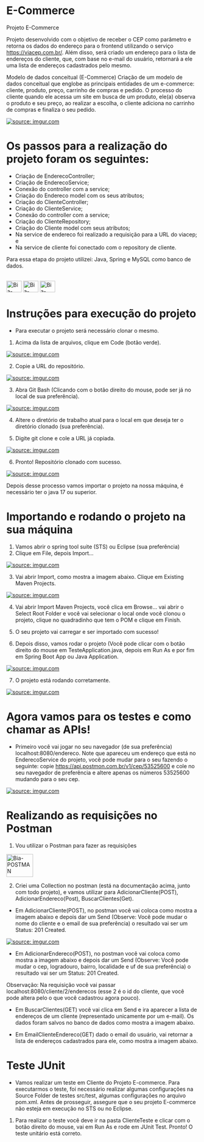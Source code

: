 # E-Commerce
Projeto E-Commerce

Projeto desenvolvido com o objetivo de receber o CEP como parâmetro e retorna os dados do endereço para o frontend utilizando o serviço https://viacep.com.br/. Além disso, será criado um endereço para o lista de endereços do cliente, que, com base no e-mail do usuário, retornará a ele uma lista de endereços cadastrados pelo mesmo.

Modelo de dados conceitual (E-Commerce)
Criação de um modelo de dados conceitual que englobe as principais entidades de um e-commerce: cliente, produto, preço, carrinho de compras e pedido. 
O processo do cliente quando ele acessa um site em busca de um produto, ele(a) observa o produto e seu preço, ao realizar a escolha, o cliente adiciona no carrinho de compras e finaliza o seu pedido.

<a href="https://imgur.com/PwNKjSG"><img src="https://i.imgur.com/PwNKjSG.png" title="source: imgur.com" /></a>


# Os passos para a realização do projeto foram os seguintes:

- Criação de EnderecoController;
- Criação de EnderecoService;
- Conexão do controller com a service;
- Criação do Endereco model com os seus atributos;
- Criação do ClienteController;
- Criação do ClienteService;
- Conexão do controller com a service;
- Criação do ClienteRepository;
- Criação do Cliente model com seus atributos;
- Na service de endereco foi realizado a requisição para a URL do viacep; e
- Na service de cliente foi conectado com o repository de cliente.

Para essa etapa do projeto utilizei: Java, Spring e MySQL como banco de dados.
<div style="display: inline_block"><br>
<img align="center" alt="Bia-JAVA" height="30" width="40" src="https://cdn.jsdelivr.net/gh/devicons/devicon/icons/java/java-original.svg" />
<img align="center" alt="Bia-Spring" height="30" width="40" src="https://cdn.jsdelivr.net/gh/devicons/devicon/icons/spring/spring-original.svg" />
<img align="center" alt="Bia-Mysql" height="30" width="40" src="https://cdn.jsdelivr.net/gh/devicons/devicon/icons/mysql/mysql-original.svg" />
</div>




# Instruções para execução do projeto

- Para executar o projeto será necessário clonar o mesmo.
1. Acima da lista de arquivos, clique em Code (botão verde).

<a href="https://imgur.com/XNnjk2n"><img src="https://i.imgur.com/XNnjk2n.png" title="source: imgur.com" /></a>
                                                                
2. Copie a URL do repositório.
                                                                
<a href="https://imgur.com/I0z5pe1"><img src="https://i.imgur.com/I0z5pe1.png" title="source: imgur.com" /></a>                                                                                                     
                                                                                                
3. Abra Git Bash (Clicando com o botão direito do mouse, pode ser já no local de sua preferência).

<a href="https://imgur.com/YvZIye7"><img src="https://i.imgur.com/YvZIye7.png" title="source: imgur.com" /></a>

4. Altere o diretório de trabalho atual para o local em que deseja ter o diretório clonado (sua preferência). 

5. Digite git clone e cole a URL já copiada.

<a href="https://imgur.com/hX9X6Ba"><img src="https://i.imgur.com/hX9X6Ba.png" title="source: imgur.com" /></a>

6. Pronto! Repositório clonado com sucesso.

<a href="https://imgur.com/m98Tnnr"><img src="https://i.imgur.com/m98Tnnr.png" title="source: imgur.com" /></a>

Depois desse processo vamos importar o projeto na nossa máquina, é necessário ter o java 17 ou superior.

# Importando e rodando o projeto na sua máquina

1. Vamos abrir o spring tool suite (STS) ou Eclipse (sua preferência)
2. Clique em File, depois Import...

<a href="https://imgur.com/WUg6zo6"><img src="https://i.imgur.com/WUg6zo6.png" title="source: imgur.com" /></a>

3. Vai abrir Import, como mostra a imagem abaixo. Clique em Existing Maven Projects.

<a href="https://imgur.com/ho2LJvB"><img src="https://i.imgur.com/ho2LJvB.png" title="source: imgur.com" /></a>

4. Vai abrir Import Maven Projects, você clica em Browse... vai abrir o Select Root Folder e você vai selecionar o local onde você clonou o projeto, clique no quadradinho que tem o POM e clique em Finish.

5. O seu projeto vai carregar e ser importado com sucesso!

6. Depois disso, vamos rodar o projeto (Você pode clicar com o botão direito do mouse em TesteApplication.java, depois em Run As e por fim em Spring Boot App ou Java Application.

<a href="https://imgur.com/zfj7Gfk"><img src="https://i.imgur.com/zfj7Gfk.png" title="source: imgur.com" /></a>

7. O projeto está rodando corretamente.

<a href="https://imgur.com/NDQeLRF"><img src="https://i.imgur.com/NDQeLRF.png" title="source: imgur.com" /></a>

# Agora vamos para os testes e como chamar as APIs!

- Primeiro você vai jogar no seu navegador (de sua preferência) localhost:8080/endereco. Note que apareceu um endereço que está no EnderecoService do projeto, você pode mudar para o seu fazendo o seguinte: copie https://api.postmon.com.br/v1/cep/53525600 e cole no seu navegador de preferência e altere apenas os números 53525600 mudando para o seu cep.

<a href="https://imgur.com/vqADArQ"><img src="https://i.imgur.com/vqADArQ.png" title="source: imgur.com" /></a>

# Realizando as requisições no Postman 

1. Vou utilizar o Postman para fazer as requisições

<img align="center" alt="Bia-POSTMAN" height="60" width="70"  src="https://i.imgur.com/MqfqpRc.png" />

2. Criei uma Collection no postman (está na documentação acima, junto com todo projeto), e vamos utilizar para AdicionarCliente(POST), AdicionarEndereco(Post), BuscarClientes(Get).

- Em AdicionarCliente(POST), no postman você vai coloca como mostra a imagem abaixo e depois dar um Send (Observe: Você pode mudar o nome do cliente e o email de sua preferência) o resultado vai ser um Status: 201 Created.

<a href="https://imgur.com/KZW5Myt"><img src="https://i.imgur.com/KZW5Myt.png" title="source: imgur.com" /></a>

- Em AdicionarEndereco(POST), no postman você vai coloca como mostra a imagem abaixo e depois dar um Send (Observe: Você pode mudar o cep, logradouro, bairro, localidade e uf de sua preferência) o resultado vai ser um Status: 201 Created.

Observação: Na requisição você vai passar localhost:8080/cliente/2/enderecos (esse 2 é o id do cliente, que você pode altera pelo o que você cadastrou agora pouco).

<imagem>

- Em BuscarClientes(GET) você vai clica em Send e ira aparecer a lista de endereços de um cliente (representado unicamente por um e-mail). Os dados foram salvos no banco de dados como mostra a imagem abaixo.

<imagem>
<imagem>

- Em EmailClienteEndereco(GET) dado o email do usuário, vai retornar a lista de endereços cadastrados para ele, como mostra a imagem abaixo.

<imagem>

# Teste JUnit

- Vamos realizar um teste em Cliente do Projeto E-commerce. Para executarmos o teste, foi necessário realizar algumas configurações na Source Folder de testes src/test, algumas configurações no arquivo pom.xml. Antes de prosseguir, assegure que o seu projeto E-commerce não esteja em execução no STS ou no Eclipse.
  
 1. Para realizar o teste você deve ir na pasta ClienteTeste e clicar com o botão direito do mouse, vai em Run As e rode em JUnit Test. Pronto! O teste unitário está correto.
  
  
  




















